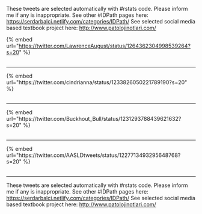 

These tweets are selected automatically with #rstats code. Please inform me if any is inappropriate.
See other #IDPath pages here: https://serdarbalci.netlify.com/categories/IDPath/ 
See selected social media based textbook project here: http://www.patolojinotlari.com/

{% embed url="https://twitter.com/LawrenceAugust/status/1264362304998539264?s=20" %}<br>
<br>
<hr>
{% embed url="https://twitter.com/cindrianna/status/1233826050221789190?s=20" %}<br>
<br>
<hr>
{% embed url="https://twitter.com/Buckhout_Bull/status/1231293788439621632?s=20" %}<br>
<br>
<hr>
{% embed url="https://twitter.com/AASLDtweets/status/1227713493295648768?s=20" %}<br>
<br>
<hr>


These tweets are selected automatically with #rstats code. Please inform me if any is inappropriate.
See other #IDPath pages here: https://serdarbalci.netlify.com/categories/IDPath/ 
See selected social media based textbook project here: http://www.patolojinotlari.com/
